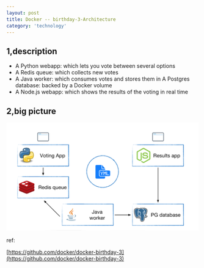 ```yaml
---
layout: post
title: Docker -- birthday-3-Architecture
category: 'technology'
---
```


##  1,description

-   A Python webapp: which lets you vote between several options
-   A Redis queue: which collects new votes
-   A Java worker: which consumes votes and stores them in A Postgres database: backed by a Docker volume
-   A Node.js webapp: which shows the results of the voting in real time

##  2,big picture

![image](/images/bd3-architecture.png)


ref:

[https://github.com/docker/docker-birthday-3](https://github.com/docker/docker-birthday-3)